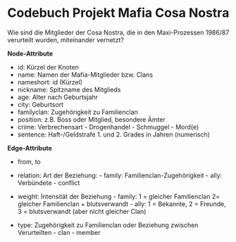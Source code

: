 # Codebuch Projekt Mafia Cosa Nostra

Wie sind die Mitglieder der Cosa Nostra, die in den Maxi-Prozessen 1986/87 verurteilt wurden, miteinander vernetzt?

**Node-Attribute**

-   id: Kürzel der Knoten
-   name: Namen der Mafia-Mitglieder bzw. Clans
-   nameshort: id (Kürzel)
-   nickname: Spitzname des Mitglieds
-   age: Alter nach Geburtsjahr
-   city: Geburtsort
-   familyclan: Zugehörigkeit zu Familienclan
-   position: z.B. Boss oder Mitglied, besondere Ämter
-   crime: Verbrechensart
          - Drogenhandel
          - Schmuggel
          - Mord(e)
-   sentence: Haft-/Geldstrafe 1. und 2. Grades in Jahren (numerisch)

**Edge-Attribute**
-   from, to
-   relation: Art der Beziehung:
                - family: Familienclan-Zugehörigkeit
                - ally: Verbündete
                - conflict

-   weight: Intensität der Beziehung
                - family: 1 = gleicher Familienclan 2= gleicher Familienclan + blutsverwandt
                -  ally: 1 = Bekannte, 2 = Freunde, 3 = blutsverwandt (aber nicht gleicher Clan)
    
-   type: Zugehörigkeit zu Familienclan oder Beziehung zwischen Verurteilten
          - clan
          - member

               
